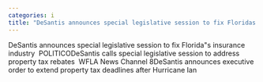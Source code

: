 ```yaml
---
categories: i
title: "DeSantis announces special legislative session to fix Floridas insurance industry  POLITICO"
---
```

DeSantis announces special legislative session to fix Florida"s insurance industry&nbsp;&nbsp;POLITICODeSantis calls special legislative session to address property tax rebates&nbsp;&nbsp;WFLA News Channel 8DeSantis announces executive order to extend property tax deadlines after Hurricane Ian&nbsp;